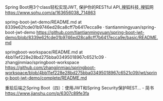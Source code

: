 







Spring Boot用3个class轻松实现JWT, 保护你的RESTful API_搜狐科技_搜狐网
https://www.sohu.com/a/163656038_714863



spring-boot-jwt-demo/README.md at 8339e62fcde01b9746ed28ca8cff7b6417ecca9e · tiantianmingyuan/spring-boot-jwt-demo
https://github.com/tiantianmingyuan/spring-boot-jwt-demo/blob/8339e62fcde01b9746ed28ca8cff7b6417ecca9e/basic/README.md





springboot-workspace/README.md at 4bb11ef228e28bd275bba03495018967c6521c09 · zhangjinmiao/springboot-workspace
https://github.com/zhangjinmiao/springboot-workspace/blob/4bb11ef228e28bd275bba03495018967c6521c09/jwt/spring-boot-jwt-demo/complete/README.md







重拾后端之Spring Boot（四）：使用JWT和Spring Security保护REST... - 简书
https://www.jianshu.com/p/6307c89fe3fa




